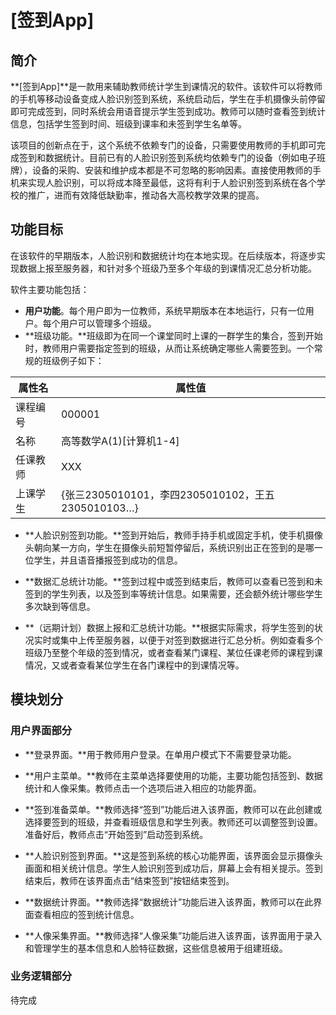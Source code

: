 # [签到App]

## 简介

**[签到App]**是一款用来辅助教师统计学生到课情况的软件。该软件可以将教师的手机等移动设备变成人脸识别签到系统，系统启动后，学生在手机摄像头前停留即可完成签到，同时系统会用语音提示学生签到成功。教师可以随时查看签到统计信息，包括学生签到时间、班级到课率和未签到学生名单等。

该项目的创新点在于，这个系统不依赖专门的设备，只需要使用教师的手机即可完成签到和数据统计。目前已有的人脸识别签到系统均依赖专门的设备（例如电子班牌），设备的采购、安装和维护成本都是不可忽略的影响因素。直接使用教师的手机来实现人脸识别，可以将成本降至最低，这将有利于人脸识别签到系统在各个学校的推广，进而有效降低缺勤率，推动各大高校教学效果的提高。

## 功能目标

在该软件的早期版本，人脸识别和数据统计均在本地实现。在后续版本，将逐步实现数据上报至服务器，和针对多个班级乃至多个年级的到课情况汇总分析功能。

软件主要功能包括：

- **用户功能**。每个用户即为一位教师，系统早期版本在本地运行，只有一位用户。每个用户可以管理多个班级。
- **班级功能。**班级即为在同一个课堂同时上课的一群学生的集合，签到开始时，教师用户需要指定签到的班级，从而让系统确定哪些人需要签到。一个常规的班级例子如下：

| 属性名   | 属性值                                            |
| -------- | ------------------------------------------------- |
| 课程编号 | 000001                                            |
| 名称     | 高等数学A(1)[计算机1-4]                           |
| 任课教师 | XXX                                               |
| 上课学生 | {张三2305010101，李四2305010102，王五2305010103…} |

- **人脸识别签到功能。**签到开始后，教师手持手机或固定手机，使手机摄像头朝向某一方向，学生在摄像头前短暂停留后，系统识别出正在签到的是哪一位学生，并且语音播报签到成功的信息。
- **数据汇总统计功能。**签到过程中或签到结束后，教师可以查看已签到和未签到的学生列表，以及签到率等统计信息。如果需要，还会额外统计哪些学生多次缺到等信息。

- **（远期计划）数据上报和汇总统计功能。**根据实际需求，将学生签到的状况实时或集中上传至服务器，以便于对签到数据进行汇总分析。例如查看多个班级乃至整个年级的签到情况，或者查看某门课程、某位任课老师的课程到课情况，又或者查看某位学生在各门课程中的到课情况等。

## 模块划分

### 用户界面部分

- **登录界面。**用于教师用户登录。在单用户模式下不需要登录功能。

- **用户主菜单。**教师在主菜单选择要使用的功能，主要功能包括签到、数据统计和人像采集。教师点击一个选项后进入相应的功能界面。

- **签到准备菜单。**教师选择“签到”功能后进入该界面，教师可以在此创建或选择要签到的班级，并查看班级信息和学生列表。教师还可以调整签到设置。准备好后，教师点击“开始签到”启动签到系统。
- **人脸识别签到界面。**这是签到系统的核心功能界面，该界面会显示摄像头画面和相关统计信息。学生人脸识别签到成功后，屏幕上会有相关提示。签到结束后，教师在该界面点击“结束签到”按钮结束签到。
- **数据统计界面。**教师选择“数据统计”功能后进入该界面，教师可以在此界面查看相应的签到统计信息。
- **人像采集界面。**教师选择“人像采集”功能后进入该界面，该界面用于录入和管理学生的基本信息和人脸特征数据，这些信息被用于组建班级。

### 业务逻辑部分

待完成